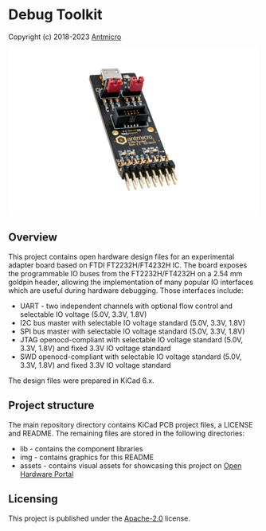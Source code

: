 # Debug Toolkit

Copyright (c) 2018-2023 [Antmicro](https://www.antmicro.com)

![visualization](img/antmicro-debug-toolkit.jpg )

## Overview

This project contains open hardware design files for an experimental adapter board based on FTDI FT2232H/FT4232H IC.
The board exposes the programmable IO buses from the FT2232H/FT4232H on a 2.54 mm goldpin header, allowing the implementation of many popular IO interfaces which are useful during hardware debugging.
Those interfaces include:

* UART - two independent channels with optional flow control and selectable IO voltage (5.0V, 3.3V, 1.8V) 
* I2C bus master with selectable IO voltage standard (5.0V, 3.3V, 1.8V)
* SPI bus master with selectable IO voltage standard (5.0V, 3.3V, 1.8V)
* JTAG openocd-compliant with selectable IO voltage standard (5.0V, 3.3V, 1.8V) and fixed 3.3V IO voltage standard
* SWD openocd-compliant with selectable IO voltage standard (5.0V, 3.3V, 1.8V) and fixed 3.3V IO voltage standard

The design files were prepared in KiCad 6.x.

## Project structure

The main repository directory contains KiCad PCB project files, a LICENSE and README.
The remaining files are stored in the following directories:

* lib - contains the component libraries
* img - contains graphics for this README
* assets - contains visual assets for showcasing this project on [Open Hardware Portal](https://openhardware.antmicro.com)

## Licensing

This project is published under the [Apache-2.0](LICENSE) license.
